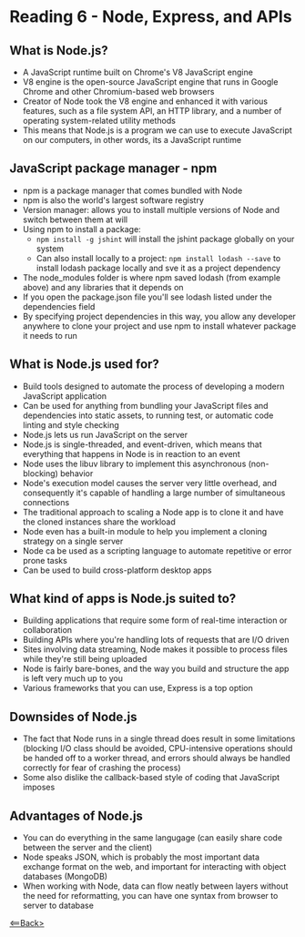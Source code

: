 # Reading 6 - Node, Express, and APIs

## What is Node.js?
- A JavaScript runtime built on Chrome's V8 JavaScript engine
- V8 engine is the open-source JavaScript engine that runs in Google Chrome and other Chromium-based web browsers
- Creator of Node took the V8 engine and enhanced it with various features, such as a file system API, an HTTP library, and a number of operating system-related utility methods
- This means that Node.js is a program we can use to execute JavaScript on our computers, in other words, its a JavaScript runtime

## JavaScript package manager - npm
- npm is a package manager that comes bundled with Node
- npm is also the world's largest software registry
- Version manager: allows you to install multiple versions of Node and switch between them at will
- Using npm to install a package:
  - ```npm install -g jshint``` will install the jshint package globally on your system
  - Can also install locally to a project: ```npm install lodash --save``` to install lodash package locally and sve it as a project dependency
- The node_modules folder is where npm saved lodash (from example above) and any libraries that it depends on
- If you open the package.json file you'll see lodash listed under the dependencies field
- By specifying project dependencies in this way, you allow any developer anywhere to clone your project and use npm to install whatever package it needs to run

## What is Node.js used for?
- Build tools designed to automate the process of developing a modern JavaScript application
- Can be used for anything from bundling your JavaScript files and dependencies into static assets, to running test, or automatic code linting and style checking
- Node.js lets us run JavaScript on the server
- Node.js is single-threaded, and event-driven, which means that everything that happens in Node is in reaction to an event
- Node uses the libuv library to implement this asynchronous (non-blocking) behavior
- Node's execution model causes the server very little overhead, and consequently it's capable of handling a large number of simultaneous connections
- The traditional approach to scaling a Node app is to clone it and have the cloned instances share the workload
- Node even has a built-in module to help you implement a cloning strategy on a single server
- Node ca be used as a scripting language to automate repetitive or error prone tasks
- Can be used to build cross-platform desktop apps

## What kind of apps is Node.js suited to?
- Building applications that require some form of real-time interaction or collaboration
- Building APIs where you're handling lots of requests that are I/O driven
- Sites involving data streaming, Node makes it possible to process files while they're still being uploaded
- Node is fairly bare-bones, and the way you build and structure the app is left very much up to you
- Various frameworks that you can use, Express is a top option

## Downsides of Node.js
- The fact that Node runs in a single thread does result in some limitations (blocking I/O class should be avoided, CPU-intensive operations should be handed off to a worker thread, and errors should always be handled correctly for fear of crashing the process)
- Some also dislike the callback-based style of coding that JavaScript imposes

## Advantages of Node.js
- You can do everything in the same langugage (can easily share code between the server and the client)
- Node speaks JSON, which is probably the most important data exchange format on the web, and important for interacting with object databases (MongoDB)
- When working with Node, data can flow neatly between layers without the need for reformatting, you can have one syntax from browser to server to database

[<==Back>](README.md)